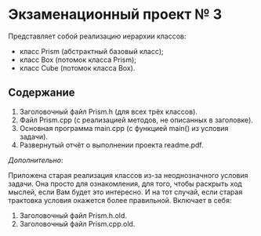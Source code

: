 # Экзаменационный проект № 3

Представляет собой реализацию иерархии классов:

- класс Prism (абстрактный базовый класс);
- класс Box (потомок класса Prism);
- класс Cube (потомок класса Box).

## Содержание

1. Заголовочный файл Prism.h (для всех трёх классов).
2. Файл Prism.cpp (с реализацией методов, не описанных в заголовке).
3. Основная программа main.cpp (с функцией main() из условия задачи).
4. Развернутый отчёт о выполнении проекта readme.pdf.

_Дополнительно_:

Приложена старая реализация классов из-за неоднозначного условия задачи. Она просто для ознакомления, для того, чтобы раскрыть ход мыслей, если Вам будет это интересно. И на тот случай, если старая трактовка условия окажется более правильной. Включает в себя:

1. Заголовочный файл Prism.h.old.
2. Заголовочный файл Prism.cpp.old.
